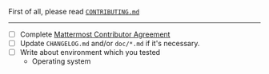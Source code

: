 First of all, please read [`CONTRIBUTING.md`](https://github.com/mattermost/desktop/blob/master/CONTRIBUTING.md)

---

- [ ] Complete [Mattermost Contributor Agreement](http://www.mattermost.org/mattermost-contributor-agreement/)
- [ ] Update `CHANGELOG.md` and/or `doc/*.md` if it's necessary.
- [ ] Write about environment which you tested
  - Operating system
